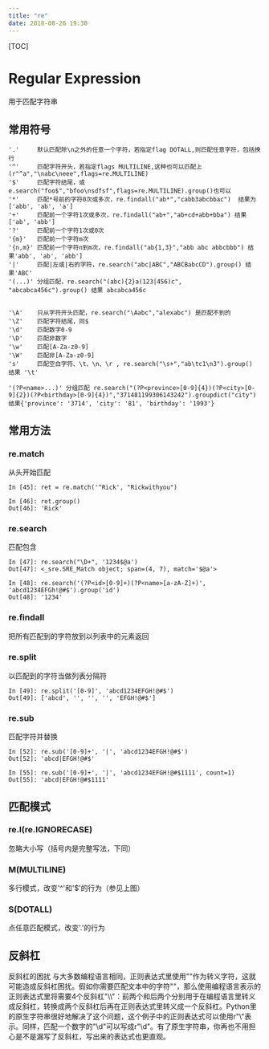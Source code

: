 ```yaml
---
title: "re"
date: 2018-08-26 19:30
---
```


[TOC]

# Regular Expression

用于匹配字符串



## 常用符号

```
'.'     默认匹配除\n之外的任意一个字符，若指定flag DOTALL,则匹配任意字符，包括换行
'^'     匹配字符开头，若指定flags MULTILINE,这种也可以匹配上(r"^a","\nabc\neee",flags=re.MULTILINE)
'$'     匹配字符结尾，或e.search("foo$","bfoo\nsdfsf",flags=re.MULTILINE).group()也可以
'*'     匹配*号前的字符0次或多次，re.findall("ab*","cabb3abcbbac")  结果为['abb', 'ab', 'a']
'+'     匹配前一个字符1次或多次，re.findall("ab+","ab+cd+abb+bba") 结果['ab', 'abb']
'?'     匹配前一个字符1次或0次
'{m}'   匹配前一个字符m次
'{n,m}' 匹配前一个字符n到m次，re.findall("ab{1,3}","abb abc abbcbbb") 结果'abb', 'ab', 'abb']
'|'     匹配|左或|右的字符，re.search("abc|ABC","ABCBabcCD").group() 结果'ABC'
'(...)' 分组匹配，re.search("(abc){2}a(123|456)c", "abcabca456c").group() 结果 abcabca456c
 
 
'\A'    只从字符开头匹配，re.search("\Aabc","alexabc") 是匹配不到的
'\Z'    匹配字符结尾，同$
'\d'    匹配数字0-9
'\D'    匹配非数字
'\w'    匹配[A-Za-z0-9]
'\W'    匹配非[A-Za-z0-9]
's'     匹配空白字符、\t、\n、\r , re.search("\s+","ab\tc1\n3").group() 结果 '\t'
 
'(?P<name>...)' 分组匹配 re.search("(?P<province>[0-9]{4})(?P<city>[0-9]{2})(?P<birthday>[0-9]{4})","371481199306143242").groupdict("city") 结果{'province': '3714', 'city': '81', 'birthday': '1993'}
```



## 常用方法

### re.match 

从头开始匹配

```
In [45]: ret = re.match('^Rick', "Rickwithyou")

In [46]: ret.group()
Out[46]: 'Rick'
```



### re.search 

匹配包含

```
In [47]: re.search("\D+", '1234$@a')
Out[47]: <_sre.SRE_Match object; span=(4, 7), match='$@a'>

In [48]: re.search('(?P<id>[0-9]+)(?P<name>[a-zA-Z]+)', 'abcd1234EFGh!@#$').group('id')
Out[48]: '1234'
```



### re.findall 

把所有匹配到的字符放到以列表中的元素返回



### re.split

以匹配到的字符当做列表分隔符

```
In [49]: re.split('[0-9]', 'abcd1234EFGH!@#$')
Out[49]: ['abcd', '', '', '', 'EFGH!@#$']
```





### re.sub      

匹配字符并替换

```
In [52]: re.sub('[0-9]+', '|', 'abcd1234EFGH!@#$')
Out[52]: 'abcd|EFGH!@#$'

In [55]: re.sub('[0-9]+', '|', 'abcd1234EFGH!@#$1111', count=1)
Out[55]: 'abcd|EFGH!@#$1111'
```





## 匹配模式

### re.I(re.IGNORECASE)

忽略大小写（括号内是完整写法，下同）



### M(MULTILINE)

多行模式，改变'^'和'$'的行为（参见上图）



### S(DOTALL)

点任意匹配模式，改变'.'的行为





## 反斜杠

反斜杠的困扰 与大多数编程语言相同，正则表达式里使用"\"作为转义字符，这就可能造成反斜杠困扰。假如你需要匹配文本中的字符"\"，那么使用编程语言表示的正则表达式里将需要4个反斜杠"\\\\"：前两个和后两个分别用于在编程语言里转义成反斜杠，转换成两个反斜杠后再在正则表达式里转义成一个反斜杠。Python里的原生字符串很好地解决了这个问题，这个例子中的正则表达式可以使用r"\\"表示。同样，匹配一个数字的"\\d"可以写成r"\d"。有了原生字符串，你再也不用担心是不是漏写了反斜杠，写出来的表达式也更直观。 

